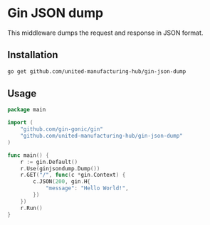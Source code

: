# Gin JSON dump

This middleware dumps the request and response in JSON format.

## Installation

```bash
go get github.com/united-manufacturing-hub/gin-json-dump
```

## Usage

```go
package main

import (
    "github.com/gin-gonic/gin"
    "github.com/united-manufacturing-hub/gin-json-dump"
)

func main() {
    r := gin.Default()
    r.Use(ginjsondump.Dump())
    r.GET("/", func(c *gin.Context) {
        c.JSON(200, gin.H{
            "message": "Hello World!",
        })
    })
    r.Run()
}
```
